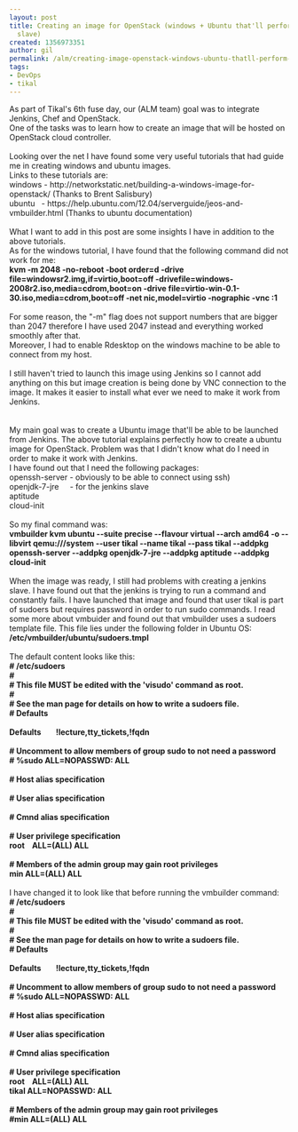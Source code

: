 ```yaml
---
layout: post
title: Creating an image for OpenStack (windows + Ubuntu that'll perform as Jenkins
  slave)
created: 1356973351
author: gil
permalink: /alm/creating-image-openstack-windows-ubuntu-thatll-perform-jenkins-slave
tags:
- DevOps
- tikal
---
```

<div>As part of Tikal's 6th fuse day, our (ALM team) goal was to integrate Jenkins, Chef and OpenStack.</div>
<div>One of the tasks was to learn how to create an image that will be hosted on OpenStack cloud controller.</div>
<div>&nbsp;</div>
<div>Looking over the net I have found some very useful tutorials that had guide me in creating windows and ubuntu images.&nbsp;</div>
<div>Links to these tutorials are:</div>
<div>windows - http://networkstatic.net/building-a-windows-image-for-openstack/ (Thanks to Brent Salisbury)</div>
<div>ubuntu &nbsp; - https://help.ubuntu.com/12.04/serverguide/jeos-and-vmbuilder.html (Thanks to ubuntu documentation)</div>
<div>&nbsp;</div>
<div>What I want to add in this post are some insights I have in addition to the above tutorials.</div>
<div>As for the windows tutorial, I have found that the following command did not work for me:</div>
<div><strong>kvm -m 2048 -no-reboot -boot order=d -drive file=windowsr2.img,if=virtio,boot=off -drivefile=windows-2008r2.iso,media=cdrom,boot=on -drive file=virtio-win-0.1-30.iso,media=cdrom,boot=off -net nic,model=virtio -nographic -vnc :1</strong></div>
<div>&nbsp;</div>
<div>For some reason, the &quot;-m&quot; flag does not support numbers that are bigger than 2047 therefore I have used 2047 instead and everything worked smoothly after that.</div>
<div>Moreover, I had to enable Rdesktop on the windows machine to be able to connect from my host.</div>
<div>&nbsp;</div>
<div>I still haven't tried to launch this image using Jenkins so I cannot add anything on this but image creation is being done by VNC connection to the image. It makes it easier to install what ever we need to make it work from Jenkins.</div>
<div>&nbsp;</div>
<div>&nbsp;</div>
<div>My main goal was to create a Ubuntu image that'll be able to be launched from Jenkins. The above tutorial explains perfectly how to create a ubuntu image for OpenStack. Problem was that I didn't know what do I need in order to make it work with Jenkins.</div>
<div>I have found out that I need the following packages:</div>
<div>openssh-server - obviously to be able to connect using ssh)</div>
<div>openjdk-7-jre &nbsp; &nbsp; - for the jenkins slave</div>
<div>aptitude</div>
<div>cloud-init</div>
<div>&nbsp;</div>
<div>So my final command was:</div>
<div><strong>vmbuilder kvm ubuntu --suite precise --flavour virtual --arch amd64 -o --libvirt qemu:///system --user tikal --name tikal --pass tikal --addpkg openssh-server --addpkg openjdk-7-jre --addpkg aptitude --addpkg cloud-init</strong></div>
<div>&nbsp;</div>
<div>When the image was ready, I still had problems with creating a jenkins slave. I have found out that the jenkins is trying to run a command and constantly fails. I have launched that image and found that user tikal is part of sudoers but requires password in order to run sudo commands. I read some more about vmbuider and found out that vmbuilder uses a sudoers template file. This file lies under the following folder in Ubuntu OS:</div>
<div><strong>/etc/vmbuilder/ubuntu/sudoers.tmpl</strong></div>
<div>&nbsp;</div>
<div>The default content looks like this:</div>
<div><strong># /etc/sudoers</strong></div>
<div><strong>#</strong></div>
<div><strong># This file MUST be edited with the 'visudo' command as root.</strong></div>
<div><strong>#</strong></div>
<div><strong># See the man page for details on how to write a sudoers file.</strong></div>
<div><strong># Defaults</strong></div>
<div><strong><br />
</strong></div>
<div><strong>Defaults &nbsp; &nbsp; &nbsp; &nbsp;!lecture,tty_tickets,!fqdn</strong></div>
<div><strong><br />
</strong></div>
<div><strong># Uncomment to allow members of group sudo to not need a password</strong></div>
<div><strong># %sudo ALL=NOPASSWD: ALL</strong></div>
<div><strong><br />
</strong></div>
<div><strong># Host alias specification</strong></div>
<div><strong><br />
</strong></div>
<div><strong># User alias specification</strong></div>
<div><strong><br />
</strong></div>
<div><strong># Cmnd alias specification</strong></div>
<div><strong><br />
</strong></div>
<div><strong># User privilege specification</strong></div>
<div><strong>root &nbsp; &nbsp;ALL=(ALL) ALL</strong></div>
<div><strong><br />
</strong></div>
<div><strong># Members of the admin group may gain root privileges</strong></div>
<div><strong>&shy;min ALL=(ALL) ALL</strong></div>
<div>&nbsp;</div>
<div>I have changed it to look like that before running the vmbuilder command:</div>
<div><strong># /etc/sudoers</strong></div>
<div><strong>#</strong></div>
<div><strong># This file MUST be edited with the 'visudo' command as root.</strong></div>
<div><strong>#</strong></div>
<div><strong># See the man page for details on how to write a sudoers file.</strong></div>
<div><strong># Defaults</strong></div>
<div><strong><br />
</strong></div>
<div><strong>Defaults &nbsp; &nbsp; &nbsp; &nbsp;!lecture,tty_tickets,!fqdn</strong></div>
<div><strong><br />
</strong></div>
<div><strong># Uncomment to allow members of group sudo to not need a password</strong></div>
<div><strong># %sudo ALL=NOPASSWD: ALL</strong></div>
<div><strong><br />
</strong></div>
<div><strong># Host alias specification</strong></div>
<div><strong><br />
</strong></div>
<div><strong># User alias specification</strong></div>
<div><strong><br />
</strong></div>
<div><strong># Cmnd alias specification</strong></div>
<div><strong><br />
</strong></div>
<div><strong># User privilege specification</strong></div>
<div><strong>root &nbsp; &nbsp;ALL=(ALL) ALL</strong></div>
<div><strong>tikal ALL=NOPASSWD: ALL</strong></div>
<div><strong><br />
</strong></div>
<div><strong># Members of the admin group may gain root privileges</strong></div>
<div><strong>#&shy;min ALL=(ALL) ALL</strong></div>
<p>&nbsp;</p>
<p>&nbsp;</p>
<div>
<div>&nbsp;</div>
</div>
<p>&nbsp;</p>

